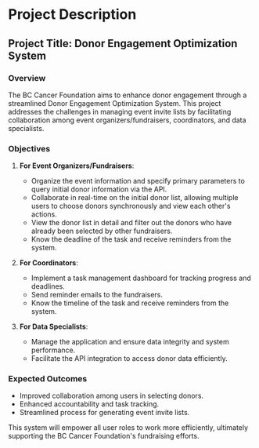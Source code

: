 # Project Description

## Project Title: Donor Engagement Optimization System

### Overview

The BC Cancer Foundation aims to enhance donor engagement through a streamlined Donor Engagement Optimization System. This project addresses the challenges in managing event invite lists by facilitating collaboration among event organizers/fundraisers, coordinators, and data specialists.

### Objectives

1. **For Event Organizers/Fundraisers**:
   - Organize the event information and specify primary parameters to query initial donor information via the API.
   - Collaborate in real-time on the initial donor list, allowing multiple users to choose donors synchronously and view each other's actions.
   - View the donor list in detail and filter out the donors who have already been selected by other fundraisers.
   - Know the deadline of the task and receive reminders from the system.
   
2. **For Coordinators**:
   - Implement a task management dashboard for tracking progress and deadlines.
   - Send reminder emails to the fundraisers.
   - Know the timeline of the task and receive reminders from the system.

3. **For Data Specialists**:
   - Manage the application and ensure data integrity and system performance.
   - Facilitate the API integration to access donor data efficiently.

### Expected Outcomes
- Improved collaboration among users in selecting donors.
- Enhanced accountability and task tracking.
- Streamlined process for generating event invite lists.

This system will empower all user roles to work more efficiently, ultimately supporting the BC Cancer Foundation's fundraising efforts.
